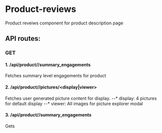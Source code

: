 
# Product-reviews

Product reveiws component for product description page

## API routes:

### GET

#### 1. /api/product/<product id number>/summary_engagements

   Fetches summary level engagements for product
   
#### 2. /api/product/<product-id-number>/pictures/<display|viewer>
  
   Fetches user generated picture content for display. 
   --* display: 4 pictures for default display
   --* viewer: All images for picture explorer modal

#### 3. /api/product/<product-id-number>/summary_engagements
  
   Gets 
